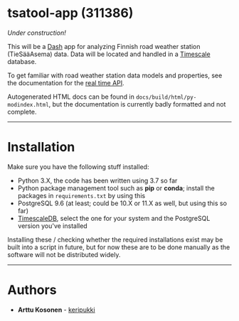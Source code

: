 # tsatool-app (311386)

*Under construction!*

This will be a [Dash](https://plot.ly/products/dash/) app for analyzing Finnish road weather station (TieSääAsema) data. Data will be located and handled in a [Timescale](https://www.timescale.com/) database.

To get familiar with road weather station data models and properties, see the documentation for the [real time API](https://www.digitraffic.fi/tieliikenne/).

Autogenerated HTML docs can be found in `docs/build/html/py-modindex.html`, but the documentation is currently badly formatted and not complete.

---
# Installation

Make sure you have the following stuff installed:

- Python 3.X, the code has been written using 3.7 so far
- Python package management tool such as **pip** or **conda**; install the packages in `requirements.txt` by using this
- PostgreSQL 9.6 (at least; could be 10.X or 11.X as well, but using this so far)
- [TimescaleDB](https://docs.timescale.com/v1.2/getting-started/installation), select the one for your system and the PostgreSQL version you've installed

Installing these / checking whether the required installations exist may be built into a script in future, but for now these are to be done manually as the software will not be distributed widely.

---
# Authors

- **Arttu Kosonen** - [keripukki](https://github.com/keripukki)
